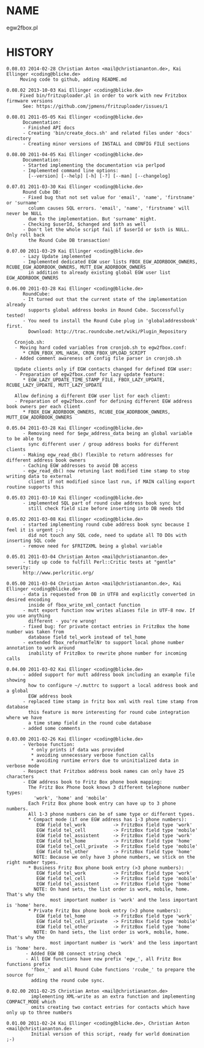 # NAME

egw2fbox.pl

# HISTORY

    0.08.03 2014-02-28 Christian Anton <mail@christiananton.de>, Kai Ellinger <coding@blicke.de>
         Moving code to github, adding README.md

    0.08.02 2013-10-03 Kai Ellinger <coding@blicke.de>
         Fixed bin/fritzuploader.pl in order to work with new Fritzbox firmware versions 
          See: https://github.com/jpmens/fritzuploader/issues/1

    0.08.01 2011-05-05 Kai Ellinger <coding@blicke.de>
          Documentation:
          - Finished API docs
          - Creating 'bin/create_docs.sh' and related files under 'docs' directory
          - Creating minor versions of INSTALL and CONFIG FILE sections

    0.08.00 2011-04-05 Kai Ellinger <coding@blicke.de>
          Documentation:
          - Started implementing the documentation via perlpod
          - Implemented command line options:
            [--version] [--help] [-h] [-?] [--man] [--changelog]

    0.07.01 2011-03-30 Kai Ellinger <coding@blicke.de>
          Round Cube DB:
          - Fixed bug that not set value for 'email', 'name', 'firstname' or 'surname' 
            column causes SQL errors. 'email', 'name', 'firstname' will never be NULL
            due to the implementation. But 'surname' might.
          - Checking $userId, $changed and $sth as well
          - Don't let the whole script fail if $userId or $sth is NULL. Only roll back 
            the Round Cube DB transaction!

    0.07.00 2011-03-29 Kai Ellinger <coding@blicke.de>
          - Lazy Update implemented
          - Implemented dedicated EGW user lists FBOX_EGW_ADDRBOOK_OWNERS, RCUBE_EGW_ADDRBOOK_OWNERS, MUTT_EGW_ADDRBOOK_OWNERS
            in addition to already existing global EGW user list EGW_ADDRBOOK_OWNERS

    0.06.00 2011-03-28 Kai Ellinger <coding@blicke.de>
          RoundCube:
          - It turned out that the current state of the implementation already 
            supports global address books in Round Cube. Successfully tested!
          - You need to install the Round Cube plug in 'globaladdressbook' first.
            Download: http://trac.roundcube.net/wiki/Plugin_Repository

       Cronjob.sh:
       - Moving hard coded variables from cronjob.sh to egw2fbox.conf:
          * CRON_FBOX_XML_HASH, CRON_FBOX_UPLOAD_SCRIPT
       - Added comment awareness of config file parser in cronjob.sh

       Update clients only if EGW contacts changed for defined EGW user:
       - Preparation of egw2fbox.conf for lazy update feature:
          * EGW_LAZY_UPDATE_TIME_STAMP_FILE, FBOX_LAZY_UPDATE, RCUBE_LAZY_UPDATE, MUTT_LAZY_UPDATE

       Allow defining a different EGW user list for each client:
       - Preparation of egw2fbox.conf for defining different EGW address book owners per each client
          * FBOX_EGW_ADDRBOOK_OWNERS, RCUBE_EGW_ADDRBOOK_OWNERS, MUTT_EGW_ADDRBOOK_OWNERS

    0.05.04 2011-03-28 Kai Ellinger <coding@blicke.de>
          - Removing need for $egw_address_data being an global variable to be able to 
            sync different user / group address books for different clients
          - Making egw_read_db() flexible to return addresses for different address book owners
          - Caching EGW addresses to avoid DB access
          - egw_read_db() now retuning last modified time stamp to stop writing data to external
            client if not modified since last run, if MAIN calling export routine supports this

    0.05.03 2011-03-10 Kai Ellinger <coding@blicke.de>
          - implemented SQL part of round cube address book sync but
            still check field size before inserting into DB needs tbd

    0.05.02 2011-03-08 Kai Ellinger <coding@blicke.de>
          - started implementing round cube address book sync because I feel it is urgent ;-)
            did not touch any SQL code, need to update all TO DOs with inserting SQL code
          - remove need for $FRITZXML being a global variable

    0.05.01 2011-03-04 Christian Anton <mail@christiananton.de>
          - tidy up code to fulfill Perl::Critic tests at "gentle" severity:
          http://www.perlcritic.org/

    0.05.00 2011-03-04 Christian Anton <mail@christiananton.de>, Kai Ellinger <coding@blicke.de>
          - data is requested from DB in UTF8 and explicitly converted in desired encoding
            inside of fbox_write_xml_contact function
          - mutt export function now writes aliases file in UTF-8 now. If you use anything
            different - you're wrong!
          - fixed bug: for private contact entries in FritzBox the home number was taken from
            database field tel_work instead of tel_home
          - extended fbox_reformatTelNr to support local phone number annotation to work around
            inability of FritzBox to rewrite phone number for incoming calls

    0.04.00 2011-03-02 Kai Ellinger <coding@blicke.de>
          - added support for mutt address book including an example file showing 
            how to configure ~/.muttrc to support a local address book and a global
            EGW address book
          - replaced time stamp in fritz box xml with real time stamp from database
            this feature is more interesting for round cube integration where we have
            a time stamp field in the round cube database
          - added some comments

    0.03.00 2011-02-26 Kai Ellinger <coding@blicke.de>
          - Verbose function:
             * only prints if data was provided
             * avoiding unnecessary verbose function calls
             * avoiding runtime errors due to uninitialized data in verbose mode
          - Respect that Fritzbox address book names can only have 25 characters
          - EGW address book to Fritz Box phone book mapping:
            The Fritz Box Phone book knows 3 different telephone number types:
              'work', 'home' and 'mobile'
            Each Fritz Box phone book entry can have up to 3 phone numbers.
            All 1-3 phone numbers can be of same type or different types.
            * Compact mode (if one EGW address has 1-3 phone numbers):
               EGW field tel_work          -> FritzBox field type 'work'
               EGW field tel_cell          -> FritzBox field type 'mobile'
               EGW field tel_assistent     -> FritzBox field type 'work'
               EGW field tel_home          -> FritzBox field type 'home'
               EGW field tel_cell_private  -> FritzBox field type 'mobile'
               EGW field tel_other         -> FritzBox field type 'home'
              NOTE: Because we only have 3 phone numbers, we stick on the right number types.
            * Business Fritz Box phone book entry (>3 phone numbers):
               EGW field tel_work          -> FritzBox field type 'work'
               EGW field tel_cell          -> FritzBox field type 'mobile'
               EGW field tel_assistent     -> FritzBox field type 'home'
              NOTE: On hand sets, the list order is work, mobile, home. That's why the
                    most important number is 'work' and the less important is 'home' here.
            * Private Fritz Box phone book entry (>3 phone numbers):
               EGW field tel_home          -> FritzBox field type 'work'
               EGW field tel_cell_private  -> FritzBox field type 'mobile'
               EGW field tel_other         -> FritzBox field type 'home'
              NOTE: On hand sets, the list order is work, mobile, home. That's why the
                    most important number is 'work' and the less important is 'home' here.
           - Added EGW DB connect string check
           - All EGW functions have now prefix 'egw_', all Fritz Box functions prefix
             'fbox_' and all Round Cube functions 'rcube_' to prepare the source for
             adding the round cube sync.

    0.02.00 2011-02-25 Christian Anton <mail@christiananton.de>
             implementing XML-write as an extra function and implementing COMPACT_MODE which
             omits creating two contact entries for contacts which have only up to three numbers

    0.01.00 2011-02-24 Kai Ellinger <coding@blicke.de>, Christian Anton <mail@christiananton.de>
             Initial version of this script, ready for world domination ;-)

